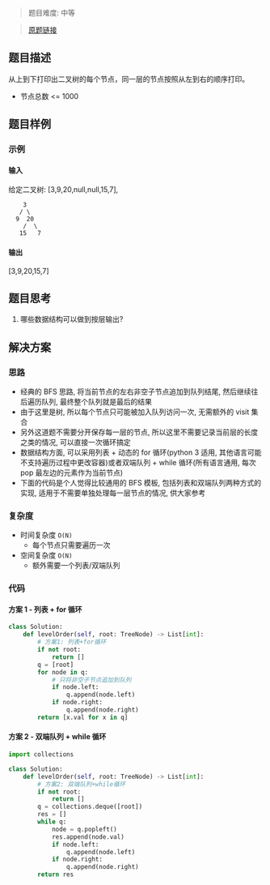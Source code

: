 > 题目难度: 中等

> [原题链接](https://leetcode-cn.com/problems/cong-shang-dao-xia-da-yin-er-cha-shu-lcof/)

## 题目描述

从上到下打印出二叉树的每个节点，同一层的节点按照从左到右的顺序打印。

- 节点总数 <= 1000

## 题目样例

### 示例

#### 输入

给定二叉树: [3,9,20,null,null,15,7],

```
    3
   / \
  9  20
    /  \
   15   7
```

#### 输出

[3,9,20,15,7]

## 题目思考

1. 哪些数据结构可以做到按层输出?

## 解决方案

### 思路

- 经典的 BFS 思路, 将当前节点的左右非空子节点追加到队列结尾, 然后继续往后遍历队列, 最终整个队列就是最后的结果
- 由于这里是树, 所以每个节点只可能被加入队列访问一次, 无需额外的 visit 集合
- 另外这道题不需要分开保存每一层的节点, 所以这里不需要记录当前层的长度之类的情况, 可以直接一次循环搞定
- 数据结构方面, 可以采用列表 + 动态的 for 循环(python 3 适用, 其他语言可能不支持遍历过程中更改容器)或者双端队列 + while 循环(所有语言通用, 每次 pop 最左边的元素作为当前节点)
- 下面的代码是个人觉得比较通用的 BFS 模板, 包括列表和双端队列两种方式的实现, 适用于不需要单独处理每一层节点的情况, 供大家参考

### 复杂度

- 时间复杂度 `O(N)`
  - 每个节点只需要遍历一次
- 空间复杂度 `O(N)`
  - 额外需要一个列表/双端队列

### 代码

#### 方案 1 - 列表 + for 循环

```python
class Solution:
    def levelOrder(self, root: TreeNode) -> List[int]:
        # 方案1: 列表+for循环
        if not root:
            return []
        q = [root]
        for node in q:
            # 只将非空子节点追加到队列
            if node.left:
                q.append(node.left)
            if node.right:
                q.append(node.right)
        return [x.val for x in q]
```

#### 方案 2 - 双端队列 + while 循环

```python
import collections

class Solution:
    def levelOrder(self, root: TreeNode) -> List[int]:
        # 方案2: 双端队列+while循环
        if not root:
            return []
        q = collections.deque([root])
        res = []
        while q:
            node = q.popleft()
            res.append(node.val)
            if node.left:
                q.append(node.left)
            if node.right:
                q.append(node.right)
        return res
```

